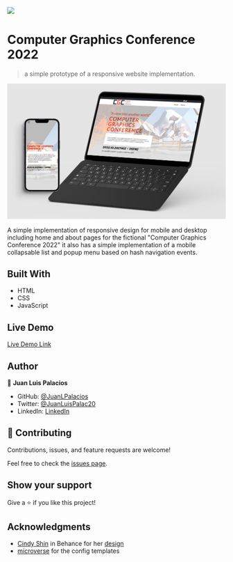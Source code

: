 ![](https://img.shields.io/badge/Microverse-blueviolet)

# Computer Graphics Conference 2022

> a simple prototype of a responsive website implementation.

![screenshots](screenshots.png)

A simple implementation of responsive design for mobile and desktop including home and about pages for the fictional "Computer Graphics Conference 2022" it also has a simple implementation of a mobile collapsable list and popup menu based on hash navigation events. 

## Built With

- HTML
- CSS
- JavaScript

## Live Demo

[Live Demo Link](https://juanlpalacios.github.io/capstone-project-1/)

## Author

👤 **Juan Luis Palacios**

- GitHub: [@JuanLPalacios](https://github.com/JuanLPalacios)
- Twitter: [@JuanLuisPalac20](https://twitter.com/twitterhandle)
- LinkedIn: [LinkedIn](https://www.linkedin.com/in/juan-luis-palacios-p%C3%A9rez-95b39a228/)


## 🤝 Contributing

Contributions, issues, and feature requests are welcome!

Feel free to check the [issues page](../../issues/).

## Show your support

Give a ⭐️ if you like this project!

## Acknowledgments

- [Cindy Shin](https://github.com/microverseinc/curriculum-html-css/blob/main/capstone/html_capstone.md#:~:text=Cindy%20Shin%20in%20Behance) in Behance for her [design](https://www.behance.net/gallery/29845175/CC-Global-Summit-2015)
- [microverse](http://www.microverse.org) for the config templates

